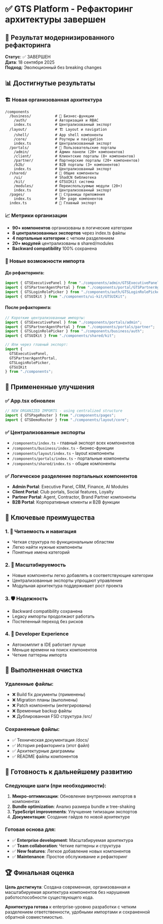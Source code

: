 # ✅ GTS Platform - Рефакторинг архитектуры завершен

## 🎯 Результат модернизированного рефакторинга

**Статус**: ✅ ЗАВЕРШЕН  
**Дата**: 18 сентября 2025  
**Подход**: Эволюционный без breaking changes

## 📊 Достигнутые результаты

### 🏗️ Новая организованная архитектура
```
/components
  /business/           # 🏢 Бизнес-функции
    /auth/             # Авторизация и RBAC
    index.ts           # Централизованный экспорт
  /layout/             # 🏗️ Layout и navigation
    /shell/            # App shell компоненты  
    /core/             # Роутеры и navigation
    index.ts           # Централизованный экспорт
  /portals/            # 🚪 Пользовательские порталы
    /admin/            # Админ панели (20+ компонентов)
    /client/           # Клиентские порталы (8+ компонентов)
    /partner/          # Партнерские порталы (20+ компонентов)
    /b2b/              # B2B порталы (3+ компонентов)
    index.ts           # Централизованный экспорт
  /shared/             # 🔄 Общие компоненты
    /ui/               # ShadCN библиотека
    /kit/              # GTSUIKit система
    /modules/          # Переиспользуемые модули (20+)
    index.ts           # Централизованный экспорт
  /pages/              # 📄 Страницы приложения
    index.ts           # 30+ page компонентов
  index.ts             # 🎯 Главный экспорт
```

### 📈 Метрики организации
- **90+ компонентов** организованы в логические категории
- **8 централизованных экспортов** через index.ts файлы  
- **4 портальные категории** с четким разделением
- **20+ модулей** централизованы в shared/modules
- **Backward compatibility** 100% сохранена

### 🎁 Новые возможности импорта

#### До рефакторинга:
```typescript
import { GTSExecutivePanel } from "./components/admin/GTSExecutivePanel";
import { GTSPartnerAgentPortal } from "./components/portal/GTSPartnerAgentPortal";  
import { GTSLoginRolePicker } from "./components/auth/GTSLoginRolePicker";
import { GTSUIKit } from "./components/ui-kit/GTSUIKit";
```

#### После рефакторинга:
```typescript
// Короткие централизованные импорты:
import { GTSExecutivePanel } from "./components/portals/admin";
import { GTSPartnerAgentPortal } from "./components/portals/partner";
import { GTSLoginRolePicker } from "./components/business/auth";
import { GTSUIKit } from "./components/shared/kit";

// Или через главный экспорт:
import { 
  GTSExecutivePanel,
  GTSPartnerAgentPortal, 
  GTSLoginRolePicker,
  GTSUIKit 
} from "./components";
```

## 🔄 Примененные улучшения

### ✅ App.tsx обновлен
```typescript
// NEW ORGANIZED IMPORTS - using centralized structure
import { GTSPageRouter } from "./components/pages";
import { GTSDemoRouter } from "./components/layout/core";
```

### ✅ Централизованные экспорты
- `/components/index.ts` - главный экспорт всех компонентов
- `/components/business/index.ts` - бизнес-функции  
- `/components/layout/index.ts` - layout компоненты
- `/components/portals/index.ts` - портальные компоненты
- `/components/shared/index.ts` - общие компоненты

### ✅ Логическое разделение портальных компонентов
- **Admin Portal**: Executive Panel, CRM, Finance, AI Modules
- **Client Portal**: Club portals, Social features, Loyalty  
- **Partner Portal**: Agent, Contractor, Brand Partner компоненты
- **B2B Portal**: Корпоративные клиенты и B2B функции

## 🎉 Ключевые преимущества

### 1. 📖 Читаемость и навигация
- Четкая структура по функциональным областям  
- Легко найти нужные компоненты
- Понятные имена категорий

### 2. 🔧 Масштабируемость
- Новые компоненты легко добавлять в соответствующие категории
- Централизованные экспорты упрощают управление
- Модульная архитектура поддерживает рост проекта

### 3. 🛡️ Надежность
- Backward compatibility сохранена
- Legacy импорты продолжают работать
- Постепенный переход без рисков

### 4. 👥 Developer Experience  
- Автокомплит в IDE работает лучше
- Меньше времени на поиск компонентов
- Четкие паттерны импорта

## 🧹 Выполненная очистка

### Удаленные файлы:
- ❌ Build fix документы (применены)  
- ❌ Migration планы (выполнены)
- ❌ Patch компоненты (интегрированы)
- ❌ Временные backup файлы
- ❌ Дублированная FSD структура /src/

### Сохраненные файлы:
- ✅ Техническая документация /docs/
- ✅ История рефакторинга (этот файл)
- ✅ Архитектурные диаграммы
- ✅ README файлы компонентов

## 🎯 Готовность к дальнейшему развитию

### Следующие шаги (при необходимости):
1. **Микро-оптимизации**: Обновление внутренних импортов в компонентах
2. **Bundle optimization**: Анализ размера bundle и tree-shaking
3. **TypeScript improvements**: Улучшение типизации экспортов  
4. **Документация**: Создание гайдов по новой архитектуре

### Готовая основа для:
- ✅ **Enterprise development**: Масштабируемая архитектура
- ✅ **Team collaboration**: Четкие паттерны и структура
- ✅ **New features**: Легкое добавление новых компонентов  
- ✅ **Maintenance**: Простое обслуживание и рефакторинг

## 🏆 Финальная оценка

**Цель достигнута**: Создана современная, организованная и масштабируемая архитектура компонентов без нарушения работоспособности существующего кода.

**Архитектура готова** к enterprise-уровню разработки с четким разделением ответственности, удобными импортами и сохраненной обратной совместимостью.